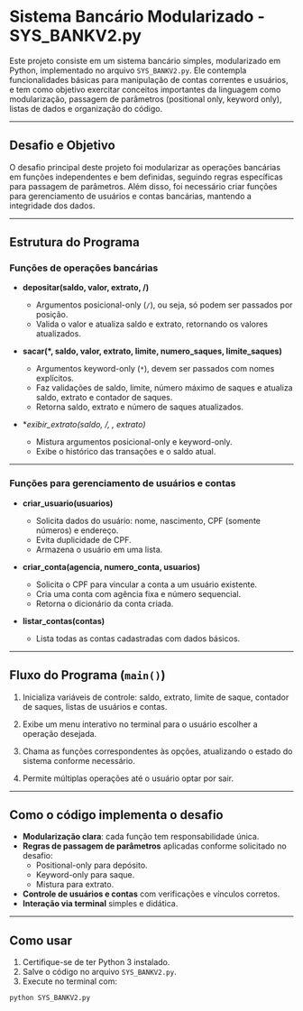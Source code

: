 # Sistema Bancário Modularizado - SYS_BANKV2.py

Este projeto consiste em um sistema bancário simples, modularizado em Python, implementado no arquivo `SYS_BANKV2.py`. Ele contempla funcionalidades básicas para manipulação de contas correntes e usuários, e tem como objetivo exercitar conceitos importantes da linguagem como modularização, passagem de parâmetros (positional only, keyword only), listas de dados e organização do código.

---

## Desafio e Objetivo

O desafio principal deste projeto foi modularizar as operações bancárias em funções independentes e bem definidas, seguindo regras específicas para passagem de parâmetros. Além disso, foi necessário criar funções para gerenciamento de usuários e contas bancárias, mantendo a integridade dos dados.

---

## Estrutura do Programa

### Funções de operações bancárias

- **depositar(saldo, valor, extrato, /)**  
  - Argumentos posicional-only (`/`), ou seja, só podem ser passados por posição.  
  - Valida o valor e atualiza saldo e extrato, retornando os valores atualizados.

- **sacar(*, saldo, valor, extrato, limite, numero_saques, limite_saques)**  
  - Argumentos keyword-only (`*`), devem ser passados com nomes explícitos.  
  - Faz validações de saldo, limite, número máximo de saques e atualiza saldo, extrato e contador de saques.  
  - Retorna saldo, extrato e número de saques atualizados.

- **exibir_extrato(saldo, /, *, extrato)**  
  - Mistura argumentos posicional-only e keyword-only.  
  - Exibe o histórico das transações e o saldo atual.

---

### Funções para gerenciamento de usuários e contas

- **criar_usuario(usuarios)**  
  - Solicita dados do usuário: nome, nascimento, CPF (somente números) e endereço.  
  - Evita duplicidade de CPF.  
  - Armazena o usuário em uma lista.

- **criar_conta(agencia, numero_conta, usuarios)**  
  - Solicita o CPF para vincular a conta a um usuário existente.  
  - Cria uma conta com agência fixa e número sequencial.  
  - Retorna o dicionário da conta criada.

- **listar_contas(contas)**  
  - Lista todas as contas cadastradas com dados básicos.

---

## Fluxo do Programa (`main()`)

1. Inicializa variáveis de controle: saldo, extrato, limite de saque, contador de saques, listas de usuários e contas.

2. Exibe um menu interativo no terminal para o usuário escolher a operação desejada.

3. Chama as funções correspondentes às opções, atualizando o estado do sistema conforme necessário.

4. Permite múltiplas operações até o usuário optar por sair.

---

## Como o código implementa o desafio

- **Modularização clara**: cada função tem responsabilidade única.  
- **Regras de passagem de parâmetros** aplicadas conforme solicitado no desafio:  
  - Positional-only para depósito.  
  - Keyword-only para saque.  
  - Mistura para extrato.  
- **Controle de usuários e contas** com verificações e vínculos corretos.  
- **Interação via terminal** simples e didática.

---

## Como usar

1. Certifique-se de ter Python 3 instalado.  
2. Salve o código no arquivo `SYS_BANKV2.py`.  
3. Execute no terminal com:

```bash
python SYS_BANKV2.py

```